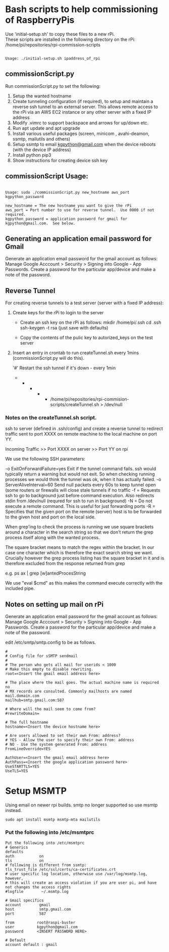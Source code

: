 # Bash scripts to help commissioning of RaspberryPis

Use 'initial-setup.sh' to copy these files to a new rPi.  
These scripts are installed in the following directory on the rPi:  
/home/pi/repositories/rpi-commission-scripts

```

Usage: ./initial-setup.sh ipaddress_of_rpi

```

## commissionScript.py

Run commissionScript.py to set the following:

1) Setup the wanted hostname
2) Create tunneling configuration (if required), to setup and maintain a reverse ssh tunnel to an external server.  This allows remote access to the rPi via an AWS EC2 instance or any other server with a fixed IP address
3) Modify .vimrc to support backspace and arrows for up/down etc.
4) Run apt update and apt upgrade
5) Install various useful packages (screen, minicom , avahi-deamon, ssmtp, mailutils and others)
6) Setup ssmtp to email kgpython@gmail.com when the device reboots (with the device IP address)
7) Install python pip3
8) Show instructions for creating device ssh key

## commissionScript Usage:

```

Usage: sudo ./commissionScript.py new_hostname aws_port kgpython_password

new_hostname = The new hostname you want to give the rPi
aws_port = Port number to use for reverse tunnel.  Use 0000 if not required.
kgpython_password = application password for gmail for kgpython@gmail.com.  See below.

```

## Generating an application email password for Gmail
Generate an application email password for the gmail account as follows:
Manage Google Acccount > Security > Signing into Google - App Passwords.
Create a password for the particular app/device and make a note of the password.


## Reverse Tunnel

For creating reverse tunnels to a test server (server with a fixed IP address):

1. Create keys for the rPi to login to the server

   - Create an ssh key on the rPi as follows:
      mkdir /home/pi/.ssh
      cd .ssh
      ssh-keygen -t rsa  (just save with defaults)

   - Copy the contents of the pulic key to autorized_keys on the test server

2. Insert an entry in crontab to run createTunnel.sh every 1mins (commissionScript.py will do this).
   
   '#' Restart the ssh tunnel if it's down - every 1min
   * * * * * /home/pi/repositories/rpi-commision-scripts/createTunnel.sh > /dev/null

### Notes on the createTunnel.sh script.

ssh to server (defined in .ssh/config) and create a reverse tunnel to redirect traffic sent
to port XXXX  on remote machine to the local machine on port YY.

Incoming Traffic >> Port XXXX on server >> Port YY on rpi

We use the following SSH parameters:

-o ExitOnForwardFailure=yes    Exit if the tunnel command fails. ssh would typically return a
                               warning but would not exit.  So when checking running processes
                               we would think the tunnel was ok, when it has actually failed.
-o ServerAliveInterval=60      Send null packets every 60s to keep tunnel open (some routers or firewalls
                               will close stale tunnels if no traffic
-f = Requests ssh to go to background just before command execution.
     Also redirects stdin from /dev/null (requred for ssh to run in background)
-N = Do not execute a remote command.  This is useful for just forwarding ports
-R = Specifies that the given port on the remote (server) host is to be forwarded to the
     given host and port on the local side.

When grep'ing to check the process is running we use square brackets around a character in the search
string so that we don't return the grep process itself along with the wanted process.

The square bracket means to match the regex within the bracket.  In our case one character which is therefore
the exact search string we want.  Crucially however the grep process listing has the square bracket in it and
is therefore excluded from the response returned from grep

e.g. ps ax | grep [w]antedProcesString

We use "eval $cmd" as this makes the command execute correctly with the included pipe.

## Notes on setting up mail on rPi

Generate an application email password for the gmail account as follows:
Manage Google Acccount > Security > Signing into Google - App Passwords.
Create a password for the particular app/device and make a note of the password.

edit /etc/smtp/smtp.config to be as follows.

```
#
# Config file for sSMTP sendmail
#
# The person who gets all mail for userids < 1000
# Make this empty to disable rewriting.
root=<Insert the gmail email address here>

# The place where the mail goes. The actual machine name is required no 
# MX records are consulted. Commonly mailhosts are named mail.domain.com
mailhub=smtp.gmail.com:587

# Where will the mail seem to come from?
#rewriteDomain=

# The full hostname
hostname=<Insert the device hostname here>

# Are users allowed to set their own From: address?
# YES - Allow the user to specify their own From: address
# NO - Use the system generated From: address
FromLineOverride=YES

AuthUser=<Insert the gmail email address here>
AuthPass=<Insert the google application password here>
UseSTARTTLS=YES
UseTLS=YES

```

# Setup MSMTP

Using email on newer rpi builds. smtp no longer supported so use msmtp instead.

```
sudo apt install msmtp msmtp-mta mailutils
```


### Put the following into /etc/msmtprc 
```
Put the following into /etc/msmtprc 
# Generics
defaults
auth           on
tls            on
# following is different from ssmtp:
tls_trust_file /etc/ssl/certs/ca-certificates.crt
# user specific log location, otherwise use /var/log/msmtp.log, however, 
# this will create an access violation if you are user pi, and have not changes the access rights
#logfile        ~/.msmtp.log

# Gmail specifics
account        gmail
host           smtp.gmail.com
port           587

from          root@raspi-buster
user          kgpython@gmail.com
password      <INSERT PASSWORD HERE>

# Default
account default : gmail
```

